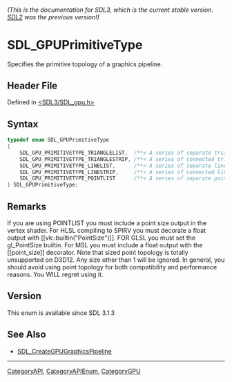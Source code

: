 ###### (This is the documentation for SDL3, which is the current stable version. [SDL2](https://wiki.libsdl.org/SDL2/) was the previous version!)
# SDL_GPUPrimitiveType

Specifies the primitive topology of a graphics pipeline.

## Header File

Defined in [<SDL3/SDL_gpu.h>](https://github.com/libsdl-org/SDL/blob/main/include/SDL3/SDL_gpu.h)

## Syntax

```c
typedef enum SDL_GPUPrimitiveType
{
    SDL_GPU_PRIMITIVETYPE_TRIANGLELIST,  /**< A series of separate triangles. */
    SDL_GPU_PRIMITIVETYPE_TRIANGLESTRIP, /**< A series of connected triangles. */
    SDL_GPU_PRIMITIVETYPE_LINELIST,      /**< A series of separate lines. */
    SDL_GPU_PRIMITIVETYPE_LINESTRIP,     /**< A series of connected lines. */
    SDL_GPU_PRIMITIVETYPE_POINTLIST      /**< A series of separate points. */
} SDL_GPUPrimitiveType;
```

## Remarks

If you are using POINTLIST you must include a point size output in the
vertex shader. For HLSL compiling to SPIRV you must decorate a float output
with [[vk::builtin("PointSize")]]. FOR GLSL you must set the gl_PointSize
builtin. For MSL you must include a float output with the [[point_size]]
decorator. Note that sized point topology is totally unsupported on D3D12.
Any size other than 1 will be ignored. In general, you should avoid using
point topology for both compatibility and performance reasons. You WILL
regret using it.

## Version

This enum is available since SDL 3.1.3

## See Also

- [SDL_CreateGPUGraphicsPipeline](SDL_CreateGPUGraphicsPipeline)

----
[CategoryAPI](CategoryAPI), [CategoryAPIEnum](CategoryAPIEnum), [CategoryGPU](CategoryGPU)

